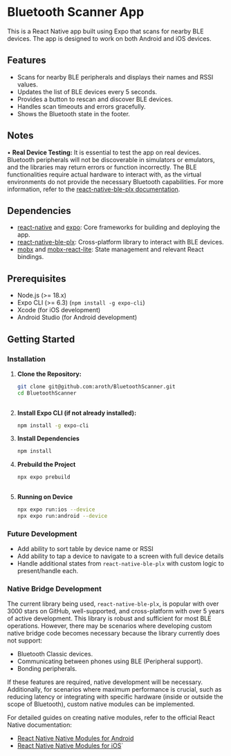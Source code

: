 
# Bluetooth Scanner App

This is a React Native app built using Expo that scans for nearby BLE devices. The app is designed to work on both Android and iOS devices.

## Features

- Scans for nearby BLE peripherals and displays their names and RSSI values.
- Updates the list of BLE devices every 5 seconds.
- Provides a button to rescan and discover BLE devices.
- Handles scan timeouts and errors gracefully.
- Shows the Bluetooth state in the footer.

## Notes

•  **Real Device Testing:** It is essential to test the app on real devices. Bluetooth peripherals will not be discoverable in simulators or emulators, and the libraries may return errors or function incorrectly. The BLE functionalities require actual hardware to interact with, as the virtual environments do not provide the necessary Bluetooth capabilities. For more information, refer to the [react-native-ble-plx documentation](https://github.com/dotintent/react-native-ble-plx).


## Dependencies

- [react-native](https://github.com/facebook/react-native) and [expo](https://github.com/expo/expo): Core frameworks for building and deploying the app.
- [react-native-ble-plx](https://github.com/dotintent/react-native-ble-plx): Cross-platform library to interact with BLE devices.
- [mobx](https://github.com/mobxjs/mobx) and [mobx-react-lite](https://github.com/mobxjs/mobx): State management and relevant React bindings.


## Prerequisites

- Node.js (>= 18.x)
- Expo CLI (>= 6.3) (`npm install -g expo-cli`)
- Xcode (for iOS development)
- Android Studio (for Android development)

## Getting Started

### Installation

1. **Clone the Repository:**

   ```bash
   git clone git@github.com:aroth/BluetoothScanner.git
   cd BluetoothScanner
	
2. **Install Expo CLI (if not already installed):**

	```bash
	npm install -g expo-cli

3. **Install Dependencies**

	```bash
	npm install	
	
4. **Prebuild the Project**
	```bash
	npx expo prebuild
	 
6. **Running on Device**

	```bash
	npx expo run:ios --device
	npx expo run:android --device
   

### Future Development

- Add ability to sort table by device name or RSSI
- Add ability to tap a device to navigate to a screen with full device details
- Handle additional states from `react-native-ble-plx` with custom logic to present/handle each. 


### Native Bridge Development

The current library being used, `react-native-ble-plx`, is popular with over 3000 stars on GitHub, well-supported, and cross-platform with over 5 years of active development. This library is robust and sufficient for most BLE operations. However, there may be scenarios where developing custom native bridge code becomes necessary because the library currently does not support:

- Bluetooth Classic devices.
- Communicating between phones using BLE (Peripheral support).
- Bonding peripherals.

If these features are required, native development will be necessary. Additionally, for scenarios where maximum performance is crucial, such as reducing latency or integrating with specific hardware (inside or outside the scope of Bluetooth), custom native modules can be implemented.

For detailed guides on creating native modules, refer to the official React Native documentation:

- [React Native Native Modules for Android](https://reactnative.dev/docs/native-modules-android)
- [React Native Native Modules for iOS](https://reactnative.dev/docs/native-modules-ios)` 

